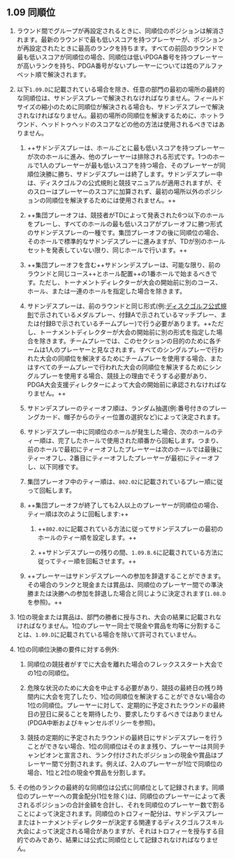 ## 1.09 同順位

1. ラウンド間でグループが再設定されるときに、同順位のポジションは解消されます。最新のラウンドで最も低いスコアを持つプレーヤーが、ポジションが再設定されたときに最高のランクを持ちます。すべての前回のラウンドで最も低いスコアが同順位の場合、同順位は低いPDGA番号を持つプレーヤーが高いランクを持ち、PDGA番号がないプレーヤーについては姓のアルファベット順で解決されます。

1. 以下`1.09.D`に記載されている場合を除き、任意の部門の最初の場所の最終的な同順位は、サドンデスプレーで解決されなければなりません。フィールドサイズの縮小のために同順位が解決される場合も、サドンデスプレーで解決されなければなりません。最初の場所の同順位を解決するために、ホットラウンド、ヘッドトゥヘッドのスコアなどの他の方法は使用されるべきではありません。

    1. ++サドンデスプレーは、ホールごとに最も低いスコアを持つプレーヤーが次のホールに進み、他のプレーヤーは排除される形式です。1つのホールで1人のプレーヤーが最も低いスコアを持つ場合、そのプレーヤーが同順位決勝に勝ち、サドンデスプレーは終了します。サドンデスプレー中は、ディスクゴルフの公式規則と競技マニュアルが適用されますが、そのスローはプレーヤーのスコアに加算されず、最初の場所以外のポジションの同順位を解決するためには使用されません。++

    1. ++集団プレーオフは、競技者がTDによって発表された6つ以下のホールをプレーし、すべてのホールの最も低いスコアがプレーオフに勝つ形式のサドンデスプレーの一種です。集団プレーオフの後に同順位の場合、そのホールで標準的なサドンデスプレーに進みますが、TDが別のホールセットを発表していない限り、同じホールで行います。++

    1. ++集団プレーオフを含む++サドンンデスプレーは、可能な限り、前のラウンドと同じコース++とホール配置++の1番ホールで始まるべきです。ただし、トーナメントディレクターが大会の開始前に別のコース、ホール、または一連のホールを指定した場合を除きます。

    1. サドンデスプレーは、前のラウンドと同じ形式(例:[ディスクゴルフ公式規則]()で示されているメダルプレー、付録Aで示されているマッチプレー、または付録Bで示されているチームプレー)で行う必要があります。++ただし、トーナメントディレクターが大会の開始前に別の形式を指定した場合を除きます。チームプレーでは、このセクションの目的のために各チームは1人のプレーヤーと見なされます。すべてのシングルプレーで行われた大会の同順位を解決するためにチームプレーを使用する場合、またはすべてのチームプレーで行われた大会の同順位を解決するためにシングルプレーを使用する場合、競技上の理由でそうする必要があり、PDGA大会支援ディレクターによって大会の開始前に承認されなければなりません。++

    1. サドンデスプレーのティーオフ順は、ランダム抽選(例:番号付きのプレーングカード、帽子からのティー位置の選択など)によって決定されます。

    1. サドンデスプレー中に同順位のホールが発生した場合、次のホールのティー順は、完了したホールで使用された順番から回転します。つまり、前のホールで最初にティーオフしたプレーヤーは次のホールでは最後にティーオフし、2番目にティーオフしたプレーヤーが最初にティーオフし、以下同様です。

    1. 集団プレーオフ中のティー順は、`802.02`に記載されているプレー順に従って回転します。

    1. ++集団プレーオフが終了しても2人以上のプレーヤーが同順位の場合、ティー順は次のように回転します:++

        1. ++`802.02`に記載されている方法に従ってサドンデスプレーの最初のホールのティー順を設定します。++

        1. ++サドンデスプレーの残りの間、`1.09.B.6`に記載されている方法に従ってティー順を回転させます。++

    1. ++プレーヤーはサドンデスプレーへの参加を辞退することができます。その場合のランクと現金または賞品は、同順位のプレーヤー間での準決勝または決勝への参加を辞退した場合と同じように決定されます(`1.08.D`を参照)。++

1. 1位の現金または賞品は、部門の勝者に授与され、大会の結果に記載されなければなりません。1位のプレーヤー同士で現金や賞品を均等に分割することは、`1.09.D`に記載されている場合を除いて許可されていません。

1. 1位の同順位決勝の要件に対する例外:

    1. 同順位の競技者がすでに大会を離れた場合のフレックススタート大会での1位の同順位。

    1. 危険な状況のために大会を中止する必要があり、競技の最終日の残り時間内に大会を完了したり、1位の同順位を解決することができない場合の1位の同順位。プレーヤーに対して、定期的に予定されたラウンドの最終日の翌日に戻ることを期待したり、要求したりするべきではありません(PDGA中断およびキャンセルポリシーを参照)。

    1. 競技の定期的に予定されたラウンドの最終日にサドンデスプレーを行うことができない場合、1位の同順位はそのまま残り、プレーヤーは共同チャンピオンと宣言され、ランク付けされたポジションの現金や賞品はプレーヤー間で分割されます。例えば、2人のプレーヤーが1位で同順位の場合、1位と2位の現金や賞品を分割します。

1. その他のランクの最終的な同順位は公式に同順位として記録されます。同順位のプレーヤーへの賞金配分(1位を除く)は、同順位のプレーヤーによって表されるポジションの合計金額を合計し、それを同順位のプレーヤー数で割ることによって決定されます。同順位のトロフィー配分は、サドンデスプレーまたはトーナメントディレクターが決定する関連するディスクゴルフスキル大会によって決定される場合がありますが、それはトロフィーを授与する目的でのみであり、結果には公式に同順位として記録されなければなりません。
